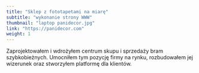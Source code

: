 ```yaml
---
title: "Sklep z fototapetami na miarę"
subtitle: "wykonanie strony WWW"
thumbnail: "laptop panidecor.jpg"
link: "https://panidecor.com"
weight: 1
---
```


Zaprojektowałem i wdrożyłem centrum skupu i sprzedaży bram szybkobieżnych. Umocniłem tym pozycję firmy na rynku, rozbudowałem jej wizerunek oraz stworzyłem platformę dla klientów.
<!--more-->